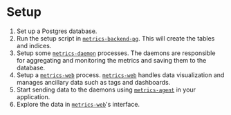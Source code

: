 # Setup

  1. Set up a Postgres database.
  2. Run the setup script in [`metrics-backend-pg`][backend].
    This will create the tables and indices.
  3. Setup some [`metrics-daemon`][daemon] processes.
    The daemons are responsible for aggregating and monitoring the metrics and
    saving them to the database.
  4. Setup a [`metrics-web`][web] process. [`metrics-web`][web] handles data visualization
    and manages ancillary data such as tags and dashboards.
  5. Start sending data to the daemons using [`metrics-agent`][agent] in your application.
  6. Explore the data in [`metrics-web`][web]'s interface.

[agent]: https://github.com/Voxer/metrics/tree/master/agent
[backend]: https://github.com/Voxer/metrics/tree/master/backend-pg
[daemon]: https://github.com/Voxer/metrics/tree/master/daemon
[web]: https://github.com/Voxer/metrics/tree/master/web
